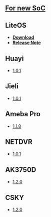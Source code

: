 ## **[For new SoC](./For_New_SoC)**

## LiteOS
* **[Download](./LiteOS/dowload_list_liteos_4.8.8.md)**
* **[Release Note](./LiteOS/release_note.md)**

## Huayi
* [1.0.1](https://images.tuyacn.com/rms-static/8632e250-4456-11eb-aef2-f3fce9a27bac-1608642397429.tar.gz?tyName=tuya_ipc_sdk_rtos_huayi.tar.gz)
## Jieli
* [1.0.1](https://images.tuyacn.com/rms-static/8641af60-4456-11eb-b89d-cf4bd72e4249-1608642397526.tar.gz?tyName=tuya_ipc_sdk_rtos_jeili_v1.0.1.tar.gz)

## Ameba Pro
* [1.1.8](https://images.tuyacn.com/rms-static/86357a60-4456-11eb-b89d-cf4bd72e4249-1608642397446.tar.gz?tyName=tuya_ipc_sdk_rtos_amebapro_v1.1.8.tar.gz)

## NETDVR
* [1.0.1](https://images.tuyacn.com/rms-static/86682320-4456-11eb-aef2-f3fce9a27bac-1608642397778.tar.gz?tyName=tuya_ipc_sdk_rtos_netdvr.tar.gz)

## AK3750D
* [1.2.0](https://images.tuyacn.com/rms-static/0491fcd0-320e-11ec-a70c-1f1416f21f67-1634779632925.rar?tyName=ty_ipc_wf_rtos_sdk_IPC_AK3750D_1.2.0-beta.66.rar)

## CSKY
* [1.2.0](https://images.tuyacn.com/rms-static/fbe320e0-320e-11ec-a70c-1f1416f21f67-1634780047854.rar?tyName=ty_ipc_wf_rtos_sdk_IPC_CSKY_1.2.0-beta.75.rar)